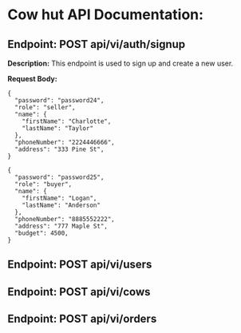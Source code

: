 # Cow hut API Documentation:

## Endpoint: POST api/vi/auth/signup

**Description:** This endpoint is used to sign up and create a new user.

**Request Body:**

```
{
  "password": "password24",
  "role": "seller",
  "name": {
    "firstName": "Charlotte",
    "lastName": "Taylor"
  },
  "phoneNumber": "2224446666",
  "address": "333 Pine St",
}
```

```
{
  "password": "password25",
  "role": "buyer",
  "name": {
    "firstName": "Logan",
    "lastName": "Anderson"
  },
  "phoneNumber": "8885552222",
  "address": "777 Maple St",
  "budget": 4500,
}

```

## Endpoint: POST api/vi/users

## Endpoint: POST api/vi/cows

## Endpoint: POST api/vi/orders
